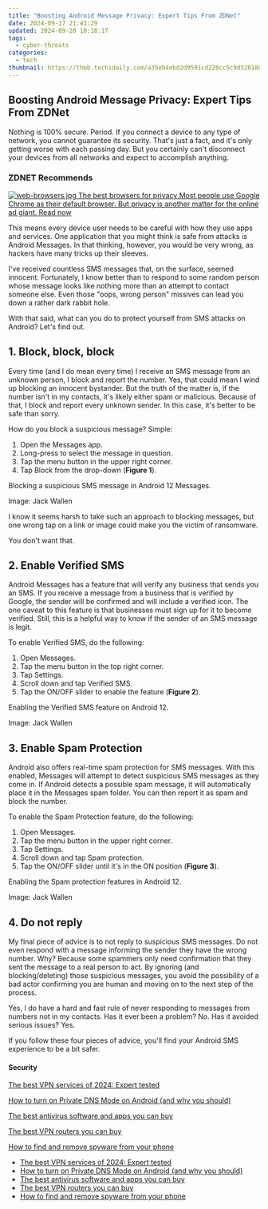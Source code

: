 ```yaml
---
title: "Boosting Android Message Privacy: Expert Tips From ZDNet"
date: 2024-09-17 21:43:29
updated: 2024-09-20 10:18:17
tags:
  - cyber-threats
categories:
  - tech
thumbnail: https://thmb.techidaily.com/a35eb4ebd2d9591cd220cc5c9d326188c8f27a10a8e1c9286a38dd70c0d6db4f.jpg
---
```


## Boosting Android Message Privacy: Expert Tips From ZDNet

Nothing is 100% secure. Period. If you connect a device to any type of network, you cannot guarantee its security. That's just a fact, and it's only getting worse with each passing day. But you certainly can't disconnect your devices from all networks and expect to accomplish anything. 

### **ZDNET** Recommends

[![web-browsers.jpg](https://www.zdnet.com/a/img/resize/86d91f7746b92a734c6f4130024638d05fe70bc2/2021/04/22/8feb3e5c-47fc-4cea-be35-4460e9f080ef/web-browsers.jpg?auto=webp&fit=crop&frame=1&height=238.5&width=459) The best browsers for privacy Most people use Google Chrome as their default browser. But privacy is another matter for the online ad giant.  Read now](https://www.zdnet.com/article/best-browser-for-privacy/)

This means every device user needs to be careful with how they use apps and services. One application that you might think is safe from attacks is Android Messages. In that thinking, however, you would be very wrong, as hackers have many tricks up their sleeves. 

I've received countless SMS messages that, on the surface, seemed innocent. Fortunately, I know better than to respond to some random person whose message looks like nothing more than an attempt to contact someone else. Even those "oops, wrong person" missives can lead you down a rather dark rabbit hole.

With that said, what can you do to protect yourself from SMS attacks on Android? Let's find out.

## **1\. Block, block, block**

Every time (and I do mean every time) I receive an SMS message from an unknown person, I block and report the number. Yes, that could mean I wind up blocking an innocent bystander. But the truth of the matter is, if the number isn't in my contacts, it's likely either spam or malicious. Because of that, I block and report every unknown sender. In this case, it's better to be safe than sorry.

How do you block a suspicious message? Simple:

1. Open the Messages app.
2. Long-press to select the message in question.
3. Tap the menu button in the upper right corner.
4. Tap Block from the drop-down (**Figure 1**).

Blocking a suspicious SMS message in Android 12 Messages.

Image: Jack Wallen

I know it seems harsh to take such an approach to blocking messages, but one wrong tap on a link or image could make you the victim of ransomware.

You don't want that.

## **2\. Enable Verified SMS**

Android Messages has a feature that will verify any business that sends you an SMS. If you receive a message from a business that is verified by Google, the sender will be confirmed and will include a verified icon. The one caveat to this feature is that businesses must sign up for it to become verified. Still, this is a helpful way to know if the sender of an SMS message is legit.

To enable Verified SMS, do the following:

1. Open Messages.
2. Tap the menu button in the top right corner.
3. Tap Settings.
4. Scroll down and tap Verified SMS.
5. Tap the ON/OFF slider to enable the feature (**Figure 2**).

Enabling the Verified SMS feature on Android 12.

Image: Jack Wallen

## **3\. Enable Spam Protection**

Android also offers real-time spam protection for SMS messages. With this enabled, Messages will attempt to detect suspicious SMS messages as they come in. If Android detects a possible spam message, it will automatically place it in the Messages spam folder. You can then report it as spam and block the number.

To enable the Spam Protection feature, do the following:

1. Open Messages.
2. Tap the menu button in the upper right corner.
3. Tap Settings.
4. Scroll down and tap Spam protection.
5. Tap the ON/OFF slider until it's in the ON position (**Figure 3**).

Enabling the Spam protection features in Android 12.

Image: Jack Wallen

## **4\. Do not reply**

My final piece of advice is to not reply to suspicious SMS messages. Do not even respond with a message informing the sender they have the wrong number. Why? Because some spammers only need confirmation that they sent the message to a real person to act. By ignoring (and blocking/deleting) those suspicious messages, you avoid the possibility of a bad actor confirming you are human and moving on to the next step of the process. 

Yes, I do have a hard and fast rule of never responding to messages from numbers not in my contacts. Has it ever been a problem? No. Has it avoided serious issues? Yes. 

If you follow these four pieces of advice, you'll find your Android SMS experience to be a bit safer. 

#### Security

[The best VPN services of 2024: Expert tested](https://www.zdnet.com/article/best-vpn/ "The best VPN services of 2024: Expert tested")

[How to turn on Private DNS Mode on Android (and why you should)](https://www.zdnet.com/article/how-to-turn-on-private-dns-mode-on-android-and-why-you-should/ "How to turn on Private DNS Mode on Android (and why you should)")

[The best antivirus software and apps you can buy](https://www.zdnet.com/article/best-antivirus/ "The best antivirus software and apps you can buy")

[The best VPN routers you can buy](https://www.zdnet.com/article/best-vpn-router/ "The best VPN routers you can buy")

[How to find and remove spyware from your phone](https://www.zdnet.com/article/how-to-find-and-remove-spyware-from-your-phone/ "How to find and remove spyware from your phone")

* [The best VPN services of 2024: Expert tested](https://www.zdnet.com/article/best-vpn/ "The best VPN services of 2024: Expert tested")
* [How to turn on Private DNS Mode on Android (and why you should)](https://www.zdnet.com/article/how-to-turn-on-private-dns-mode-on-android-and-why-you-should/ "How to turn on Private DNS Mode on Android (and why you should)")
* [The best antivirus software and apps you can buy](https://www.zdnet.com/article/best-antivirus/ "The best antivirus software and apps you can buy")
* [The best VPN routers you can buy](https://www.zdnet.com/article/best-vpn-router/ "The best VPN routers you can buy")
* [How to find and remove spyware from your phone](https://www.zdnet.com/article/how-to-find-and-remove-spyware-from-your-phone/ "How to find and remove spyware from your phone")

<ins class="adsbygoogle"
     style="display:block"
     data-ad-format="autorelaxed"
     data-ad-client="ca-pub-7571918770474297"
     data-ad-slot="1223367746"></ins>



<ins class="adsbygoogle"
     style="display:block"
     data-ad-client="ca-pub-7571918770474297"
     data-ad-slot="8358498916"
     data-ad-format="auto"
     data-full-width-responsive="true"></ins>
